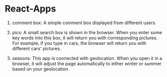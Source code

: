 # React-Apps

1. comment box: A simple comment box displayed from different users.

2. pics: A small search box is shown in the browser. When you enter some key words into this box, it will return you with corresponding pictures. For example, if you type in cars, the browser will return you with different cars' pictures. 

3. seasons: This app is connected with geolocation. When you open it in a browser, it will adjust the page automatically to either winter or summer based on your geolocation. 
